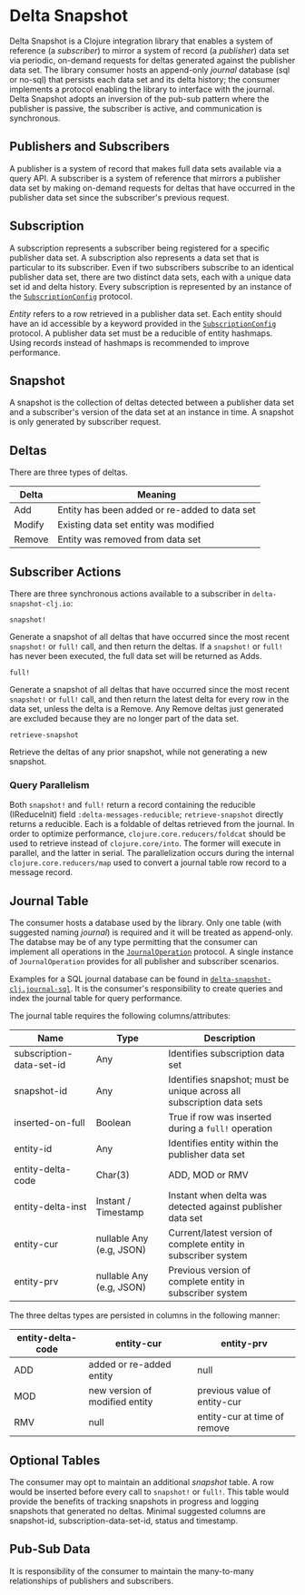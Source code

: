 # Delta Snapshot 

Delta Snapshot is a Clojure integration library that enables a system of reference (a *subscriber*) to mirror a system of record (a *publisher*) data set via periodic, on-demand requests for deltas generated against the publisher data set. The library consumer hosts an append-only *journal* database (sql or no-sql) that persists each data set and its delta history; the consumer implements a protocol enabling the library to interface with the journal. Delta Snapshot adopts an inversion of the pub-sub pattern where the publisher is passive, the subscriber is active, and communication is synchronous.

## Publishers and Subscribers

A publisher is a system of record that makes full data sets available via a query API. A subscriber is a system of reference that mirrors a publisher data set by making on-demand requests for deltas that have occurred in the publisher data set since the subscriber's previous request.

## Subscription

A subscription represents a subscriber being registered for a specific publisher data set. A subscription also represents a data set that is particular to its subscriber. Even if two subscribers subscribe to an identical publisher data set, there are two distinct data sets, each with a unique data set id and delta history. Every subscription is represented by an instance of the [`SubscriptionConfig`](src\delta_snapshot_clj\subscription.clj) protocol.

*Entity* refers to a row retrieved in a publisher data set. Each entity should have an id accessible by a keyword provided in the [`SubscriptionConfig`](src\delta_snapshot_clj\subscription.clj) protocol. A publisher data set must be a reducible of entity hashmaps. Using records instead of hashmaps is recommended to improve performance.

## Snapshot

A snapshot is the collection of deltas detected between a publisher data set and a subscriber's version of the data set at an instance in time. A snapshot is only generated by subscriber request.

## Deltas

There are three types of deltas.

| Delta  | Meaning                                       |
| -------| ----------------------------------------------|
| Add    | Entity has been added or re-added to data set |
| Modify | Existing data set entity was modified         |
| Remove | Entity was removed from data set              |

## Subscriber Actions

There are three synchronous actions available to a subscriber in `delta-snapshot-clj.io`:

`snapshot!`

Generate a snapshot of all deltas that have occurred since the most recent `snapshot!` or `full!` call, and then return the deltas. If a `snapshot!` or `full!` has never been executed, the full data set will be returned as Adds.

`full!`

Generate a snapshot of all deltas that have occurred since the most recent `snapshot!` or `full!` call, and then return the latest delta for every row in the data set, unless the delta is a Remove. Any Remove deltas just generated are excluded because they are no longer part of the data set.

`retrieve-snapshot`

Retrieve the deltas of any prior snapshot, while not generating a new snapshot. 

### Query Parallelism

Both `snapshot!` and `full!` return a record containing the reducible (IReduceInit) field `:delta-messages-reducible`; `retrieve-snapshot` directly returns a reducible. Each is a foldable of deltas retrieved from the journal. In order to optimize performance, `clojure.core.reducers/foldcat` should be used to retrieve instead of `clojure.core/into`. The former will execute in parallel, and the latter in serial. The parallelization occurs during the internal `clojure.core.reducers/map` used to convert a journal table row record to a message record.

## Journal Table

The consumer hosts a database used by the library. Only one table (with suggested naming *journal*) is required and it will be treated as append-only. The databse may be of any type permitting that the consumer can implement all operations in the [`JournalOperation`](src\delta_snapshot_clj\journal.clj) protocol. A single instance of `JournalOperation` provides for all publisher and subscriber scenarios. 

Examples for a SQL journal database can be found in [`delta-snapshot-clj.journal-sql`](test\delta_snapshot_clj\journal_sql.clj). It is the consumer's responsibility to create queries and index the journal table for query performance.

The journal table requires the following columns/attributes:

| Name                     | Type                      | Description |
| ------------------------ | ------------------------- | --------------------------- |
| subscription-data-set-id | Any                       | Identifies subscription data set |
| snapshot-id              | Any                       | Identifies snapshot; must be unique across all subscription data sets |
| inserted-on-full         | Boolean                   | True if row was inserted during a `full!` operation |
| entity-id                | Any                       | Identifies entity within the publisher data set |
| entity-delta-code        | Char(3)                   | ADD, MOD or RMV |
| entity-delta-inst        | Instant / Timestamp       | Instant when delta was detected against publisher data set |
| entity-cur               | nullable Any (e.g, JSON)  | Current/latest version of complete entity in subscriber system |
| entity-prv               | nullable Any (e.g, JSON)  | Previous version of complete entity in subscriber system |


The three deltas types are persisted in columns in the following manner:

| entity-delta-code | entity-cur                      | entity-prv                   |
| ------------------| ------------------------------- | ---------------------------- |
| ADD               | added or re-added entity        | null                         |
| MOD               | new version of modified entity  | previous value of entity-cur |
| RMV               | null                            | entity-cur at time of remove |

## Optional Tables

The consumer may opt to maintain an additional *snapshot* table. A row would be inserted before every call to `snapshot!` or `full!`. This table would provide the benefits of tracking snapshots in progress and logging snapshots that generated no deltas. Minimal suggested columns are snapshot-id, subscription-data-set-id, status and timestamp.

## Pub-Sub Data

It is responsibility of the consumer to maintain the many-to-many relationships of publishers and subscribers.